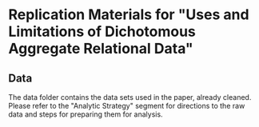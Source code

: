 # Replication Materials for "Uses and Limitations of Dichotomous Aggregate Relational Data"

## Data

The data folder contains the data sets used in the paper, already cleaned. Please refer to the "Analytic Strategy" segment for directions to the raw data and steps for preparing them for analysis. 

